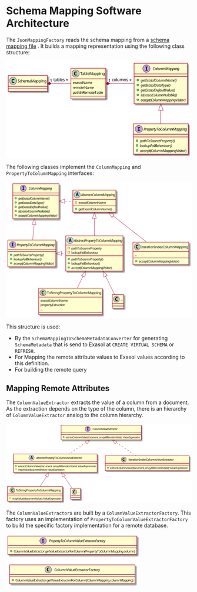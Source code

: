 # Schema Mapping Software Architecture

The `JsonMappingFactory` reads the schema mapping from a [schema mapping file](https://exasol.github.io/dynamodb-virtual-schema/schema_doc/index.html) 
. It builds a mapping representation using the following class structure:

![Class diagram](diagrams/mappingDefinition.png)

The following classes implement the `ColumnMapping` and `PropertyToColumnMapping` interfaces:  

![Class diagram](diagrams/mappingDefinitionImplementation.png)

This structure is used:
* By the `SchemaMappingToSchemaMetadataConverter` for generating `SchemaMetadata` that is send to Exasol at `CREATE VIRTUAL SCHEMA` or `REFRESH`. 
* For Mapping the remote attribute values to Exasol values according to this definition.
* For building the remote query

## Mapping Remote Attributes

The `ColumnValueExtractor` extracts the value of a column from a document. 
As the extraction depends on the type of the column, 
there is an hierarchy of `ColumnValueExtractor` analog to the column hierarchy. 

![Class diagram](diagrams/valueExtractors.png)

The `ColumnValueExtractor`s are built by a `ColumnValueExtractorFactory`. This factory uses an implementation of `PropertyToColumnValueExtractorFactory` to build the 
specific factory implementation for a remote database.

![Class diagram](diagrams/valueExtractorFactory.png)

